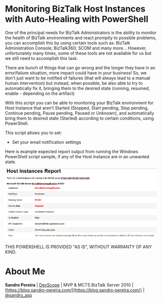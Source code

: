 # Monitoring BizTalk Host Instances with Auto-Healing with PowerShell
One of the principal needs for BizTalk Administrators is the ability to monitor the health of BizTalk environments and react promptly to possible problems, you can accomplish this by using certain tools such as: BizTalk Administration Console; BizTalk360; SCOM and many more… However, unfortunately many times, some of these tools are not available for us but we still need to accomplish this task.

There are bunch of things that can go wrong and the longer they have in an error/failure situation, more impact could have in your business! So, we don't just want to be notified of failures (that will always lead to a manual human intervention) but instead, when possible, be also able to try to automatically fix it, bringing them to the desired state (running, resumed, enable - depending on the artifact)

With this script you can be able to monitoring your BizTalk environment for Host Instance that aren’t Started (Stopped, Start pending, Stop pending, Continue pending, Pause pending, Paused or Unknown), and automatically bring them to desired state (Started) according to certain conditions, using PowerShell.

This script allows you to set:
* Set your email notification settings

Here is example expected report output from running the Windows PowerShell script sample, if any of the Host instance are in an unwanted state.

![Windows Defender](media/BizTalk-Host-Instances-Report.png)

THIS POWERSHELL IS PROVIDED "AS IS", WITHOUT WARRANTY OF ANY KIND.

# About Me
**Sandro Pereira** | [DevScope](http://www.devscope.net/) | MVP & MCTS BizTalk Server 2010 | [https://blog.sandro-pereira.com/](https://blog.sandro-pereira.com/) | [@sandro_asp](https://twitter.com/sandro_asp)